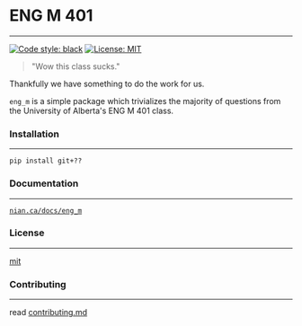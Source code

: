 # ENG M 401
___
[![Code style: black](https://img.shields.io/badge/code%20style-black-000000.svg)](https://github.com/psf/black) [![License: MIT](https://img.shields.io/badge/license-MIT-green)](./LICENSE)

> "Wow this class sucks." 

Thankfully we have something to do the work for us.

`eng_m` is a simple package which trivializes the majority of questions from the University of Alberta's ENG M 401 class.

### Installation
___
`pip install git+??`

### Documentation
___
[`nian.ca/docs/eng_m`](https://nian.ca/docs/eng_m)
### License
___
[mit](./LICENSE)

### Contributing
___
read [contributing.md](./contributing.md)